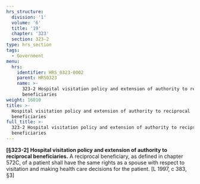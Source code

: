 ```yaml
---
hrs_structure:
  division: '1'
  volume: '6'
  title: '19'
  chapter: '323'
  section: 323-2
type: hrs_section
tags:
  - Government
menu:
  hrs:
    identifier: HRS_0323-0002
    parent: HRS0323
    name: >-
      323-2 Hospital visitation policy and extension of authority to reciprocal
      beneficiaries
weight: 16010
title: >-
  Hospital visitation policy and extension of authority to reciprocal
  beneficiaries
full_title: >-
  323-2 Hospital visitation policy and extension of authority to reciprocal
  beneficiaries
---
```

**[§323-2]** **Hospital visitation policy and extension of authority to reciprocal beneficiaries.** A reciprocal beneficiary, as defined in chapter 572C, of a patient shall have the same rights as a spouse with respect to visitation and making health care decisions for the patient. [L 1997, c 383, §3]